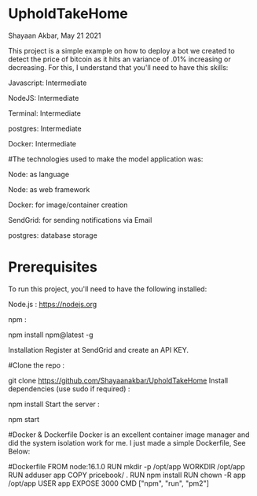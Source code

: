 # UpholdTakeHome

Shayaan Akbar, May 21 2021

This project is a simple example on how to deploy a bot we created to detect the 
price of bitcoin as it hits an variance of .01% increasing or decreasing.
For this, I understand that you'll need to have this skills:

Javascript: Intermediate

NodeJS: Intermediate

Terminal: Intermediate

postgres: Intermediate 

Docker: Intermediate

#The technologies used to make the model application was:

Node: as language

Node: as web framework

Docker: for image/container creation

SendGrid: for sending notifications via Email

postgres: database storage

# Prerequisites
To run this project, you'll need to have the following installed:

Node.js : https://nodejs.org

npm :

npm install npm@latest -g

Installation
Register at SendGrid and create an API KEY.

#Clone the repo :

git clone https://github.com/Shayaanakbar/UpholdTakeHome
Install dependencies (use sudo if required) :

npm install
Start the server :

npm start

#Docker & Dockerfile
Docker is an excellent container image manager and did the system isolation work for me. 
I just made a simple Dockerfile, See Below:

#Dockerfile
FROM node:16.1.0
RUN mkdir -p /opt/app
WORKDIR /opt/app
RUN adduser app
COPY pricebook/ .
RUN npm install
RUN chown -R app /opt/app
USER app
EXPOSE 3000
CMD ["npm", "run", "pm2"]
